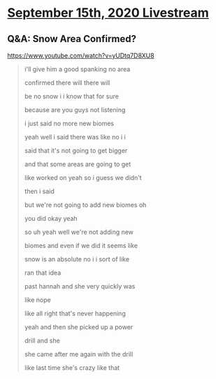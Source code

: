 # [September 15th, 2020 Livestream](../2020-09-15.md)
## Q&A: Snow Area Confirmed?
https://www.youtube.com/watch?v=yUDtq7D8XU8
> i'll give him a good spanking no area
>
> confirmed there will there will
>
> be no snow i i know that for sure
>
> because are you guys not listening
>
> i just said no more new biomes
>
> yeah well i said there was like no i i
>
> said that it's not going to get bigger
>
> and that some areas are going to get
>
> like worked on yeah so i guess we didn't
>
> then i said
>
> but we're not going to add new biomes oh
>
> you did okay yeah
>
> so uh yeah well we're not adding new
>
> biomes and even if we did it seems like
>
> snow is an absolute no i i sort of like
>
> ran that idea
>
> past hannah and she very quickly was
>
> like nope
>
> like all right that's never happening
>
> yeah and then she picked up a power
>
> drill and she
>
> she came after me again with the drill
>
> like last time she's crazy like that
>
